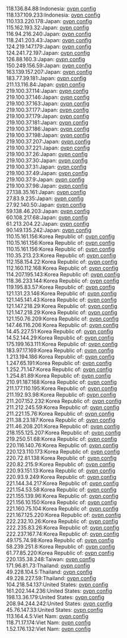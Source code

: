 118.136.84.88:Indonesia: [ovpn config](vpn/118_136_84_88.ovpn)  
118.137.109.233:Indonesia: [ovpn config](vpn/118_137_109_233.ovpn)  
110.133.220.178:Japan: [ovpn config](vpn/110_133_220_178.ovpn)  
115.162.193.32:Japan: [ovpn config](vpn/115_162_193_32.ovpn)  
116.94.216.240:Japan: [ovpn config](vpn/116_94_216_240.ovpn)  
118.241.203.43:Japan: [ovpn config](vpn/118_241_203_43.ovpn)  
124.219.147.179:Japan: [ovpn config](vpn/124_219_147_179.ovpn)  
124.241.72.197:Japan: [ovpn config](vpn/124_241_72_197.ovpn)  
126.88.160.3:Japan: [ovpn config](vpn/126_88_160_3.ovpn)  
150.249.156.59:Japan: [ovpn config](vpn/150_249_156_59.ovpn)  
163.139.157.207:Japan: [ovpn config](vpn/163_139_157_207.ovpn)  
183.77.39.181:Japan: [ovpn config](vpn/183_77_39_181.ovpn)  
211.13.116.84:Japan: [ovpn config](vpn/211_13_116_84.ovpn)  
219.100.37.114:Japan: [ovpn config](vpn/219_100_37_114.ovpn)  
219.100.37.146:Japan: [ovpn config](vpn/219_100_37_146.ovpn)  
219.100.37.163:Japan: [ovpn config](vpn/219_100_37_163.ovpn)  
219.100.37.177:Japan: [ovpn config](vpn/219_100_37_177.ovpn)  
219.100.37.179:Japan: [ovpn config](vpn/219_100_37_179.ovpn)  
219.100.37.181:Japan: [ovpn config](vpn/219_100_37_181.ovpn)  
219.100.37.186:Japan: [ovpn config](vpn/219_100_37_186.ovpn)  
219.100.37.198:Japan: [ovpn config](vpn/219_100_37_198.ovpn)  
219.100.37.207:Japan: [ovpn config](vpn/219_100_37_207.ovpn)  
219.100.37.221:Japan: [ovpn config](vpn/219_100_37_221.ovpn)  
219.100.37.26:Japan: [ovpn config](vpn/219_100_37_26.ovpn)  
219.100.37.30:Japan: [ovpn config](vpn/219_100_37_30.ovpn)  
219.100.37.31:Japan: [ovpn config](vpn/219_100_37_31.ovpn)  
219.100.37.49:Japan: [ovpn config](vpn/219_100_37_49.ovpn)  
219.100.37.9:Japan: [ovpn config](vpn/219_100_37_9.ovpn)  
219.100.37.98:Japan: [ovpn config](vpn/219_100_37_98.ovpn)  
27.138.35.161:Japan: [ovpn config](vpn/27_138_35_161.ovpn)  
27.83.9.235:Japan: [ovpn config](vpn/27_83_9_235.ovpn)  
27.92.140.50:Japan: [ovpn config](vpn/27_92_140_50.ovpn)  
59.138.46.203:Japan: [ovpn config](vpn/59_138_46_203.ovpn)  
60.108.217.68:Japan: [ovpn config](vpn/60_108_217_68.ovpn)  
61.213.204.22:Japan: [ovpn config](vpn/61_213_204_22.ovpn)  
90.149.135.242:Japan: [ovpn config](vpn/90_149_135_242.ovpn)  
110.15.161.156:Korea Republic of: [ovpn config](vpn/110_15_161_156.ovpn)  
110.15.161.156:Korea Republic of: [ovpn config](vpn/110_15_161_156.ovpn)  
110.15.161.156:Korea Republic of: [ovpn config](vpn/110_15_161_156.ovpn)  
110.35.213.23:Korea Republic of: [ovpn config](vpn/110_35_213_23.ovpn)  
112.158.154.22:Korea Republic of: [ovpn config](vpn/112_158_154_22.ovpn)  
112.160.112.168:Korea Republic of: [ovpn config](vpn/112_160_112_168.ovpn)  
114.207.195.143:Korea Republic of: [ovpn config](vpn/114_207_195_143.ovpn)  
118.36.233.144:Korea Republic of: [ovpn config](vpn/118_36_233_144.ovpn)  
119.195.83.57:Korea Republic of: [ovpn config](vpn/119_195_83_57.ovpn)  
121.131.23.146:Korea Republic of: [ovpn config](vpn/121_131_23_146.ovpn)  
121.145.141.43:Korea Republic of: [ovpn config](vpn/121_145_141_43.ovpn)  
121.147.218.29:Korea Republic of: [ovpn config](vpn/121_147_218_29.ovpn)  
121.147.218.29:Korea Republic of: [ovpn config](vpn/121_147_218_29.ovpn)  
121.150.76.209:Korea Republic of: [ovpn config](vpn/121_150_76_209.ovpn)  
147.46.116.206:Korea Republic of: [ovpn config](vpn/147_46_116_206.ovpn)  
14.45.227.51:Korea Republic of: [ovpn config](vpn/14_45_227_51.ovpn)  
14.52.144.29:Korea Republic of: [ovpn config](vpn/14_52_144_29.ovpn)  
175.199.163.111:Korea Republic of: [ovpn config](vpn/175_199_163_111.ovpn)  
183.97.17.169:Korea Republic of: [ovpn config](vpn/183_97_17_169.ovpn)  
1.213.194.186:Korea Republic of: [ovpn config](vpn/1_213_194_186.ovpn)  
1.247.65.191:Korea Republic of: [ovpn config](vpn/1_247_65_191.ovpn)  
1.252.71.147:Korea Republic of: [ovpn config](vpn/1_252_71_147.ovpn)  
1.254.81.89:Korea Republic of: [ovpn config](vpn/1_254_81_89.ovpn)  
210.91.187.168:Korea Republic of: [ovpn config](vpn/210_91_187_168.ovpn)  
211.177.110.195:Korea Republic of: [ovpn config](vpn/211_177_110_195.ovpn)  
211.192.93.98:Korea Republic of: [ovpn config](vpn/211_192_93_98.ovpn)  
211.207.152.232:Korea Republic of: [ovpn config](vpn/211_207_152_232.ovpn)  
211.212.245.59:Korea Republic of: [ovpn config](vpn/211_212_245_59.ovpn)  
211.221.15.76:Korea Republic of: [ovpn config](vpn/211_221_15_76.ovpn)  
211.38.23.187:Korea Republic of: [ovpn config](vpn/211_38_23_187.ovpn)  
211.46.208.201:Korea Republic of: [ovpn config](vpn/211_46_208_201.ovpn)  
218.155.125.207:Korea Republic of: [ovpn config](vpn/218_155_125_207.ovpn)  
219.250.51.68:Korea Republic of: [ovpn config](vpn/219_250_51_68.ovpn)  
220.116.140.76:Korea Republic of: [ovpn config](vpn/220_116_140_76.ovpn)  
220.123.110.173:Korea Republic of: [ovpn config](vpn/220_123_110_173.ovpn)  
220.72.81.138:Korea Republic of: [ovpn config](vpn/220_72_81_138.ovpn)  
220.82.215.9:Korea Republic of: [ovpn config](vpn/220_82_215_9.ovpn)  
220.93.151.13:Korea Republic of: [ovpn config](vpn/220_93_151_13.ovpn)  
220.93.9.249:Korea Republic of: [ovpn config](vpn/220_93_9_249.ovpn)  
221.144.34.217:Korea Republic of: [ovpn config](vpn/221_144_34_217.ovpn)  
221.154.53.58:Korea Republic of: [ovpn config](vpn/221_154_53_58.ovpn)  
221.155.139.96:Korea Republic of: [ovpn config](vpn/221_155_139_96.ovpn)  
221.156.10.150:Korea Republic of: [ovpn config](vpn/221_156_10_150.ovpn)  
221.160.75.104:Korea Republic of: [ovpn config](vpn/221_160_75_104.ovpn)  
221.167.125.220:Korea Republic of: [ovpn config](vpn/221_167_125_220.ovpn)  
222.232.10.26:Korea Republic of: [ovpn config](vpn/222_232_10_26.ovpn)  
222.235.83.26:Korea Republic of: [ovpn config](vpn/222_235_83_26.ovpn)  
222.237.167.74:Korea Republic of: [ovpn config](vpn/222_237_167_74.ovpn)  
49.175.74.98:Korea Republic of: [ovpn config](vpn/49_175_74_98.ovpn)  
58.239.251.8:Korea Republic of: [ovpn config](vpn/58_239_251_8.ovpn)  
61.77.85.220:Korea Republic of: [ovpn config](vpn/61_77_85_220.ovpn)  
220.135.38.248:Taiwan: [ovpn config](vpn/220_135_38_248.ovpn)  
171.96.81.73:Thailand: [ovpn config](vpn/171_96_81_73.ovpn)  
49.228.104.5:Thailand: [ovpn config](vpn/49_228_104_5.ovpn)  
49.228.227.59:Thailand: [ovpn config](vpn/49_228_227_59.ovpn)  
104.218.54.137:United States: [ovpn config](vpn/104_218_54_137.ovpn)  
161.202.144.236:United States: [ovpn config](vpn/161_202_144_236.ovpn)  
198.13.36.179:United States: [ovpn config](vpn/198_13_36_179.ovpn)  
208.94.244.242:United States: [ovpn config](vpn/208_94_244_242.ovpn)  
45.76.147.33:United States: [ovpn config](vpn/45_76_147_33.ovpn)  
113.164.4.5:Viet Nam: [ovpn config](vpn/113_164_4_5.ovpn)  
118.71.17.174:Viet Nam: [ovpn config](vpn/118_71_17_174.ovpn)  
1.52.176.132:Viet Nam: [ovpn config](vpn/1_52_176_132.ovpn)  
